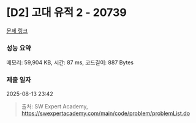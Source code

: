 # [D2] 고대 유적 2 - 20739 

[문제 링크](https://swexpertacademy.com/main/code/problem/problemDetail.do?contestProbId=AY68qFmKHTIDFARw) 

### 성능 요약

메모리: 59,904 KB, 시간: 87 ms, 코드길이: 887 Bytes

### 제출 일자

2025-08-13 23:42



> 출처: SW Expert Academy, https://swexpertacademy.com/main/code/problem/problemList.do
